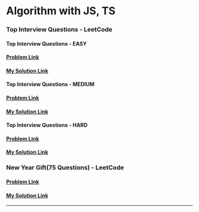 # Algorithm with JS, TS

### Top Interview Questions - LeetCode
#### Top Interview Questions - EASY
#### [Problem Link](https://leetcode.com/explore/interview/card/top-interview-questions-easy/)
#### [My Solution Link](https://github.com/YUJO42/Algorithm_with_JS/tree/master/LeetCode/Top_Interview_Questions_EASY)

#### Top Interview Questions - MEDIUM
#### [Problem Link](https://leetcode.com/explore/interview/card/top-interview-questions-medium/)
#### [My Solution Link](https://github.com/YUJO42/Algorithm_with_JS/tree/master/LeetCode/Top_Interview_Questions_MEDIUM)

#### Top Interview Questions - HARD
#### [Problem Link](https://leetcode.com/explore/interview/card/top-interview-questions-hard/)
#### [My Solution Link](https://github.com/YUJO42/Algorithm_with_JS/tree/master/LeetCode/Top_Interview_Questions_HARD)

### New Year Gift(75 Questions) - LeetCode
#### [Problem Link](https://leetcode.com/explore/interview/card/top-interview-questions-hard/)
#### [My Solution Link]()
___
